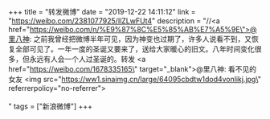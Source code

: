 +++
title = "转发微博"
date = "2019-12-22 14:11:12"
link = "https://weibo.com/2381077925/IlZLwFUt4"
description = "//<a href=\"https://weibo.com/n/%E9%87%8C%E5%85%AB%E7%A5%9E\">@里八神</a>: 之前我曾经把微博半年可见，因为神变也过期了，许多人说看不到，又恢复全部可见了。一年一度的圣诞又要来了，送给大家暖心的旧文。八年时间变化很多，但永远有人会一个人过圣诞的。转发 <a href=\"https://weibo.com/1678335165\" target=\"_blank\">@里八神</a>: 看不见的女友 <img src=\"https://ww1.sinaimg.cn/large/64095cbdtw1dod4vonlikj.jpg\" referrerpolicy=\"no-referrer\"><br><br>"
tags = ["新浪微博"]
+++
